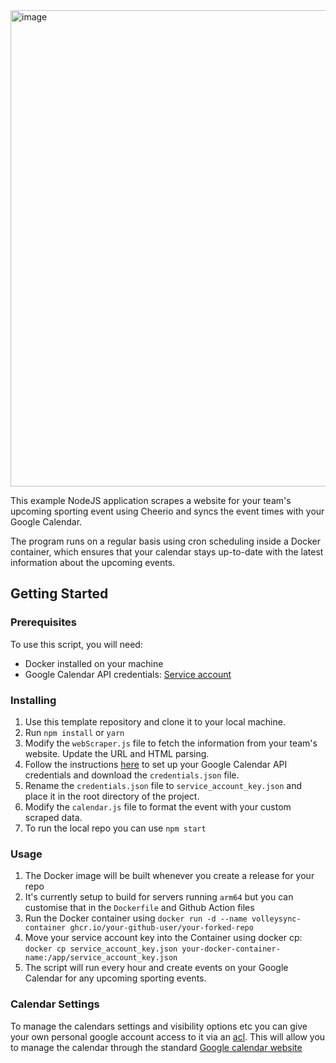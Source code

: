 <img width="762" alt="image" src="https://user-images.githubusercontent.com/38173749/226066384-a510ca53-47f3-471c-95cd-999f48627737.png">

This example NodeJS application scrapes a website for your team's upcoming sporting event using Cheerio and syncs the event times with your Google Calendar.

The program runs on a regular basis using cron scheduling inside a Docker container, which ensures that your calendar stays up-to-date with the latest information about the upcoming events.

## Getting Started

### Prerequisites

To use this script, you will need:

- Docker installed on your machine
- Google Calendar API credentials: [Service account](https://github.com/googleapis/google-api-nodejs-client#service-account-credentials)

### Installing

1.  Use this template repository and clone it to your local machine.
2.  Run `npm install` or `yarn`
3.  Modify the `webScraper.js` file to fetch the information from your team's website. Update the URL and HTML parsing.
4.  Follow the instructions [here](https://github.com/googleapis/google-api-nodejs-client#service-account-credentials) to set up your Google Calendar API credentials and download the `credentials.json` file.
5.  Rename the `credentials.json` file to `service_account_key.json` and place it in the root directory of the project.
6.  Modify the `calendar.js` file to format the event with your custom scraped data.
7.  To run the local repo you can use `npm start`

### Usage

1.  The Docker image will be built whenever you create a release for your repo
2.  It's currently setup to build for servers running `arm64` but you can customise that in the `Dockerfile` and Github Action files
3.  Run the Docker container using `docker run -d --name volleysync-container ghcr.io/your-github-user/your-forked-repo`
4.  Move your service account key into the Container using docker cp: `docker cp service_account_key.json your-docker-container-name:/app/service_account_key.json`
5.  The script will run every hour and create events on your Google Calendar for any upcoming sporting events.

### Calendar Settings

To manage the calendars settings and visibility options etc you can give your own personal google account access to it via an [acl](https://developers.google.com/calendar/api/v3/reference/acl/insert). This will allow you to manage the calendar through the standard [Google calendar website](https://calendar.google.com/calendar/u/0/)
